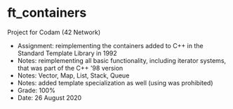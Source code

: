 # ft_containers

Project for Codam (42 Network)

- Assignment: reimplementing the containers added to C++ in the Standard Template Library in 1992
- Notes: reimplementing all basic functionality, including iterator systems, that was part of the C++ '98 version
- Notes: Vector, Map, List, Stack, Queue
- Notes: added template specialization as well (using <traits> was prohibited)
- Grade: 100%
- Date: 26 August 2020
